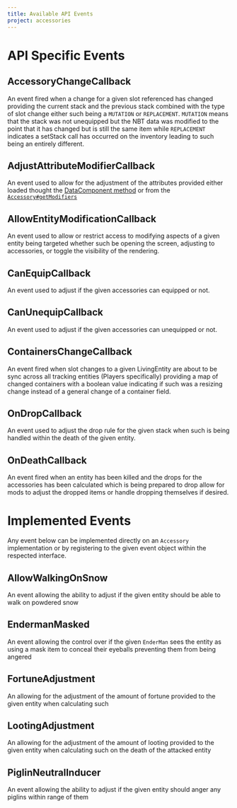 ```yaml
---
title: Available API Events
project: accessories
---
```


# API Specific Events

## AccessoryChangeCallback

An event fired when a change for a given slot referenced has changed providing the current stack and the previous stack combined with the type of slot change either such being a `MUTATION` or `REPLACEMENT`.
`MUTATION` means that the stack was not unequipped but the NBT data was modified to the point that it has changed but is still the same item while `REPLACEMENT` indicates a setStack call has occurred on the inventory leading to such being an entirely different.

## AdjustAttributeModifierCallback

An event used to allow for the adjustment of the attributes provided either loaded thought the [DataComponent method](https://github.com/wisp-forest/accessories/blob/a549372f7b6ac9a367d1b49a821759528cadce24/common/src/main/java/io/wispforest/accessories/api/components/AccessoryItemAttributeModifiers.java#L45) or from the [`Accessory#getModifiers`](https://github.com/wisp-forest/accessories/blob/a549372f7b6ac9a367d1b49a821759528cadce24/common/src/main/java/io/wispforest/accessories/api/Accessory.java#L81)

## AllowEntityModificationCallback

An event used to allow or restrict access to modifying aspects of a given entity being targeted whether such be opening the screen, adjusting to accessories, or toggle the visibility of the rendering.

## CanEquipCallback

An event used to adjust if the given accessories can equipped or not.

## CanUnequipCallback

An event used to adjust if the given accessories can unequipped or not.

## ContainersChangeCallback

An event fired when slot changes to a given LivingEntity are about to be sync across all tracking entities (Players specifically) providing a map of changed containers with a boolean value indicating if such was a resizing change instead of a general change of a container field.

## OnDropCallback

An event used to adjust the drop rule for the given stack when such is being handled within the death of the given entity.

## OnDeathCallback

An event fired when an entity has been killed and the drops for the accessories has been calculated which is being prepared to drop allow for mods to adjust the dropped items or handle dropping themselves if desired.

# Implemented Events

Any event below can be implemented directly on an `Accessory` implementation or by registering to the given event object within the respected interface.

## AllowWalkingOnSnow

An event allowing the ability to adjust if the given entity should be able to walk on powdered snow

## EndermanMasked

An event allowing the control over if the given `EnderMan` sees the entity as using a mask item to conceal their eyeballs preventing them from being angered

## FortuneAdjustment

An allowing for the adjustment of the amount of fortune provided to the given entity when calculating such

## LootingAdjustment

An allowing for the adjustment of the amount of looting provided to the given entity when calculating such on the death of the attacked entity

## PiglinNeutralInducer

An event allowing the ability to adjust if the given entity should anger any piglins within range of them